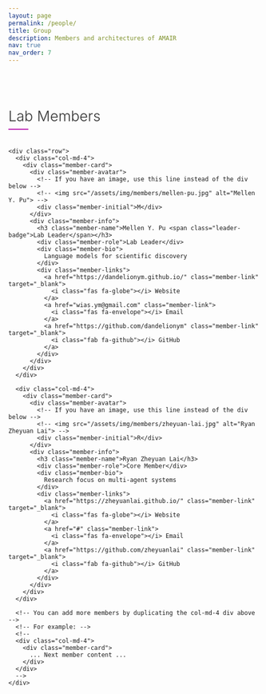 ```yaml
---
layout: page
permalink: /people/
title: Group
description: Members and architectures of AMAIR
nav: true
nav_order: 7
---
```


<!-- Custom CSS for the lab members page -->
<style>
  /* Base styles */
  .team-section {
    padding: 2rem 0;
  }
  
  /* Team categories */
  .team-category {
    margin-bottom: 3rem;
  }
  
  .category-title {
    font-size: 1.8rem;
    font-weight: 300;
    margin-bottom: 2rem;
    position: relative;
    display: inline-block;
    color: #333;
  }
  
  .category-title::after {
    content: '';
    position: absolute;
    width: 40px;
    height: 2px;
    background-color: #b509ac;
    bottom: -10px;
    left: 0;
  }
  
  /* Member cards */
  .member-card {
    background-color: #fff;
    border-radius: 10px;
    overflow: hidden;
    box-shadow: 0 3px 15px rgba(0,0,0,0.05);
    transition: all 0.3s ease;
    height: 100%;
    display: flex;
    flex-direction: column;
  }
  
  .member-card:hover {
    transform: translateY(-5px);
    box-shadow: 0 10px 25px rgba(0,0,0,0.1);
  }
  
  .member-avatar {
    width: 100%;
    height: 150px;
    overflow: hidden;
    position: relative;
    background-color: #f5f7fa;
    display: flex;
    align-items: center;
    justify-content: center;
  }
  
  .member-avatar img {
    width: 100%;
    height: 100%;
    object-fit: cover;
    transition: all 0.5s ease;
  }
  
  .member-avatar .member-initial {
    font-size: 5rem;
    font-weight: 300;
    color: #b509ac;
    opacity: 0.5;
  }
  
  .member-card:hover .member-avatar img {
    transform: scale(1.05);
  }
  
  .member-info {
    padding: 1.5rem;
    flex-grow: 1;
    display: flex;
    flex-direction: column;
  }
  
  .member-name {
    font-size: 1.4rem;
    font-weight: 500;
    margin-bottom: 0.5rem;
    color: #222;
  }
  
  .member-role {
    font-size: 0.95rem;
    color: #666;
    margin-bottom: 1rem;
  }
  
  .member-bio {
    font-size: 0.95rem;
    color: #444;
    margin-bottom: 1.5rem;
    flex-grow: 1;
  }
  
  .member-links {
    display: flex;
    gap: 15px;
    margin-top: auto;
  }
  
  .member-link {
    display: inline-flex;
    align-items: center;
    color: #0366d6;
    font-size: 0.9rem;
    transition: all 0.2s ease;
  }
  
  .member-link:hover {
    color: #0250a0;
    text-decoration: none;
  }
  
  .member-link i {
    margin-right: 5px;
  }
  
  .leader-badge {
    display: inline-block;
    padding: 3px 8px;
    background-color: rgba(3, 102, 214, 0.1);
    color: #0366d6;
    border-radius: 4px;
    font-size: 0.8rem;
    font-weight: 500;
    margin-left: 10px;
    vertical-align: middle;
  }
  
  /* For mobile devices */
  @media (max-width: 768px) {
    .member-avatar {
      height: 250px;
    }
    
    .member-links {
      flex-direction: column;
      gap: 10px;
    }
  }
</style>

<!-- FontAwesome for icons -->
<link rel="stylesheet" href="https://cdnjs.cloudflare.com/ajax/libs/font-awesome/6.0.0/css/all.min.css">

<div class="team-section">
  <!-- Lab Members Section -->
  <div class="team-category">
    <h2 class="category-title">Lab Members</h2>
    
    <div class="row">
      <div class="col-md-4">
        <div class="member-card">
          <div class="member-avatar">
            <!-- If you have an image, use this line instead of the div below -->
            <!-- <img src="/assets/img/members/mellen-pu.jpg" alt="Mellen Y. Pu"> -->
            <div class="member-initial">M</div>
          </div>
          <div class="member-info">
            <h3 class="member-name">Mellen Y. Pu <span class="leader-badge">Lab Leader</span></h3>
            <div class="member-role">Lab Leader</div>
            <div class="member-bio">
              Language models for scientific discovery
            </div>
            <div class="member-links">
              <a href="https://dandelionym.github.io/" class="member-link" target="_blank">
                <i class="fas fa-globe"></i> Website
              </a>
              <a href="wias.ym@gmail.com" class="member-link">
                <i class="fas fa-envelope"></i> Email
              </a>
              <a href="https://github.com/dandelionym" class="member-link" target="_blank">
                <i class="fab fa-github"></i> GitHub
              </a>
            </div>
          </div>
        </div>
      </div>
      
      <div class="col-md-4">
        <div class="member-card">
          <div class="member-avatar">
            <!-- If you have an image, use this line instead of the div below -->
            <!-- <img src="/assets/img/members/zheyuan-lai.jpg" alt="Ryan Zheyuan Lai"> -->
            <div class="member-initial">R</div>
          </div>
          <div class="member-info">
            <h3 class="member-name">Ryan Zheyuan Lai</h3>
            <div class="member-role">Core Member</div>
            <div class="member-bio">
              Research focus on multi-agent systems
            </div>
            <div class="member-links">
              <a href="https://zheyuanlai.github.io/" class="member-link" target="_blank">
                <i class="fas fa-globe"></i> Website
              </a>
              <a href="#" class="member-link">
                <i class="fas fa-envelope"></i> Email
              </a>
              <a href="https://github.com/zheyuanlai" class="member-link" target="_blank">
                <i class="fab fa-github"></i> GitHub
              </a>
            </div>
          </div>
        </div>
      </div>
      
      <!-- You can add more members by duplicating the col-md-4 div above -->
      <!-- For example: -->
      <!-- 
      <div class="col-md-4">
        <div class="member-card">
          ... Next member content ...
        </div>
      </div>
      -->
    </div>
  </div>
</div>

<!-- Optional JavaScript for additional interactions -->
<script>
  document.addEventListener('DOMContentLoaded', function() {
    // Additional JavaScript functionality can be added here if needed
  });
</script>